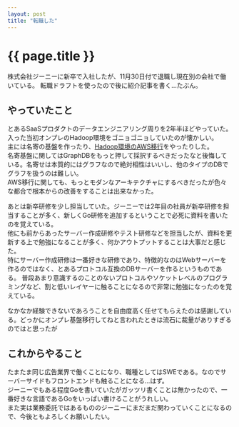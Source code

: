 ```yaml
---
layout: post
title: "転職した"
---
```


# {{ page.title }}
株式会社ジーニーに新卒で入社したが、11月30日付で退職し現在別の会社で働いている。
転職ドラフトを使ったので後に紹介記事を書く…たぶん。

## やっていたこと
とあるSaaSプロダクトのデータエンジニアリング周りを2年半ほどやっていた。入った当初オンプレのHadoop環境をゴニョゴニョしていたのが懐かしい。  
主には名寄の基盤を作ったり、[Hadoop環境のAWS移行](https://geniee.co.jp/blog/2021/09/07/tech_09/)をやったりした。  
名寄基盤に関してはGraphDBをもっと押して採択するべきだったなと後悔している。名寄せは本質的にはグラフなので絶対相性はいいし、他のタイプのDBでグラフを扱うのは難しい。  
AWS移行に関しても、もっとモダンなアーキテクチャにするべきだったが色々な都合で根本からの改善をすることは出来なかった。

あとは新卒研修を少し担当していた。ジーニーでは2年目の社員が新卒研修を担当することが多く、新しくGo研修を追加するということで必死に資料を書いたのを覚えている。  
他にも前からあったサーバー作成研修やテスト研修などを担当したが、資料を更新する上で勉強になることが多く、何かアウトプットすることは大事だと感じた。  
特にサーバー作成研修は一番好きな研修であり、特徴的なのはWebサーバーを作るのではなく、とあるプロトコル互換のDBサーバーを作るというものである。
普段あまり意識するのことのないプロトコルやソケットレベルのプログラミングなど、割と低いレイヤーに触ることになるので非常に勉強になったのを覚えている。

なかなか経験できないであろうことを自由度高く任せてもらえたのは感謝している。どっかにオンプレ基盤移行してねと言われたときは流石に裁量がありすぎるのではと思ったが

## これからやること
たまたま同じ広告業界で働くことになり、職種としてはSWEである。なのでサーバーサイドもフロントエンドも触ることになる…はず。  
ジーニーでもある程度Goを書いていたがガッツリ書くことは無かったので、一番好きな言語であるGoをいっぱい書けることがうれしい。  
また実は業務委託ではあるもののジーニーにまだまだ関わっていくことになるので、今後ともよろしくお願いしたい。
